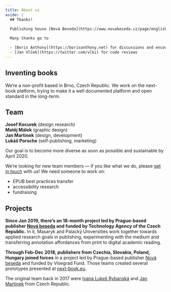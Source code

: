 ```yaml
---
title: About us
aside: |
  ## Thanks!

  Publishing house [Nová Beseda](https://www.novabeseda.cz/page/english) allowed initial research and experimental development of the first ideas and continues to create opportunities for development.
      
  Many thanks go to

  - [Boris Anthony](https://borisanthony.net) for discussions and encouragement
  - [Jan Vlček](https://twitter.com/vlki) for code reviews
---
```

## Inventing books
We’re a non-profit based in Brno, Czech Republic. We work on the next-book platform, trying to make it a well documented platform and open standard in the long-term.

## Team

**Josef Kocurek** (design research)  \
**Matěj Málek** (graphic design)  \
**Jan Martinek** (design, development)  \
**Lukáš Porsche** (self-publishing, marketing)

Our goal is to become more diverse as soon as possible and sustainable by April 2020.

We’re looking for new team members — if you like what we do, please [get in touch](mailto:contact@next-book.info) with us! We need someone to work on:

- EPUB best practices transfer
- accessibility research
- fundraising


## Projects

**Since Jan 2019, there’s an 18-month project led by Prague-based publisher [Nová beseda](https://www.novabeseda.cz/page/english) and funded by Technology Agency of the Czech Republic.** In it, Masaryk and Palacký Universities work together towards applied research goals in publishing, experimenting with the medium and transferring annotation affordances from print to digital academic reading.

**Through Feb-Dec 2018, publishers from Czechia, Slovakia, Poland, Hungary joined forces** in a project led by Prague-based publisher [Nová beseda](https://www.novabeseda.cz/page/english) and funded by Visegrad Fund. Those teams created several prototypes presented at [next-book.eu](https://next-book.eu/en/).

The original team back in 2017 were [Ivana Lukeš Rybanská](https://github.com/orgs/next-book/people/IvanaRybanska) and [Jan Martinek](http://jan-martinek.com) from Czech Republic.
